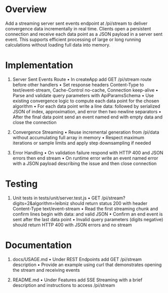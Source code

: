 # Overview

Add a streaming server sent events endpoint at /pi/stream to deliver convergence data incrementally in real time. Clients open a persistent connection and receive each data point as a JSON payload in a server sent event. This supports efficient processing of large or long running calculations without loading full data into memory.

# Implementation

1. Server Sent Events Route
   • In createApp add GET /pi/stream route before other handlers
   • Set response headers Content-Type to text/event-stream, Cache-Control no-cache, Connection keep-alive
   • Parse and validate query parameters with ApiParamsSchema
   • Use existing convergence logic to compute each data point for the chosen algorithm
   • For each data point write a line data: followed by serialized JSON of index, approximation, and error then two newline separators
   • After the final data point send an event named end with empty data and close the connection

2. Convergence Streaming
   • Reuse incremental generation from /pi/data without accumulating full array in memory
   • Respect maximum iterations or sample limits and apply step downsampling if needed

3. Error Handling
   • On validation failure respond with HTTP 400 and JSON errors then end stream
   • On runtime error write an event named error with a JSON payload describing the issue and then close connection

# Testing

1. Unit tests in tests/unit/server.test.js
   • GET /pi/stream?digits=2&algorithm=leibniz should return status 200 with header Content-Type text/event-stream
   • Read the first streaming chunk and confirm lines begin with data: and valid JSON
   • Confirm an end event is sent after the last data point
   • Invalid query parameters (digits negative) should return HTTP 400 with JSON errors and no stream

# Documentation

1. docs/USAGE.md
   • Under REST Endpoints add GET /pi/stream description
   • Provide an example using curl that demonstrates opening the stream and receiving events

2. README.md
   • Under Features add SSE Streaming with a brief description and instructions to access /pi/stream